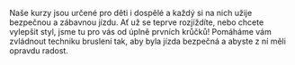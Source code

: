 Naše kurzy jsou určené pro děti i dospělé a každý si na nich užije bezpečnou a zábavnou jízdu. Ať už se teprve rozjíždíte, nebo chcete vylepšit styl, jsme tu pro vás od úplně prvních krůčků! Pomáháme vám zvládnout techniku bruslení tak, aby byla jízda bezpečná a abyste z ní měli opravdu radost.
